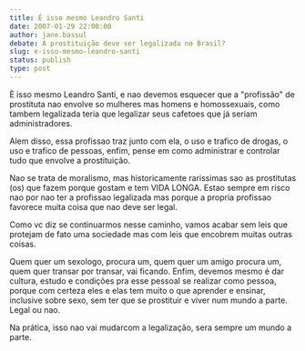 ```yaml
---
title: É isso mesmo Leandro Santi
date: 2007-01-29 22:00:00
author: jane.bassul
debate: A prostituição deve ser legalizada no Brasil?
slug: e-isso-mesmo-leandro-santi
status: publish 
type: post
---
```


È isso mesmo Leandro Santi, e nao devemos esquecer que a "profissão" de prostituta nao envolve so mulheres mas homens e homossexuais, como tambem legalizada teria que legalizar seus cafetoes que já seriam administradores.   

Alem disso, essa profissao traz junto com ela, o uso e trafico de drogas, o uso e trafico de pessoas, enfim, pense em como administrar e controlar tudo que envolve a prostituição.  

Nao se trata de moralismo, mas historicamente rarissimas sao as prostitutas (os) que fazem porque gostam e tem VIDA LONGA. Estao sempre em risco nao por nao ter a profissao legalizada mas porque a propria profissao favorece muita coisa que nao deve ser legal.  

Como vc diz se continuarmos nesse caminho, vamos acabar sem leis que protejam de fato uma sociedade mas com leis que encobrem muitas outras coisas.  

Quem quer um sexologo, procura um, quem quer um amigo procura um, quem quer transar por transar, vai ficando. Enfim, devemos mesmo é dar cultura, estudo e condições pra esse pessoal se realizar como pessoa, porque com certeza eles e elas tem muito o que aprender e ensinar, inclusive sobre sexo, sem ter que se prostituir e viver num mundo a parte. Legal ou nao.   

Na prática, isso nao vai mudarcom a legalização, sera sempre um mundo a parte.
